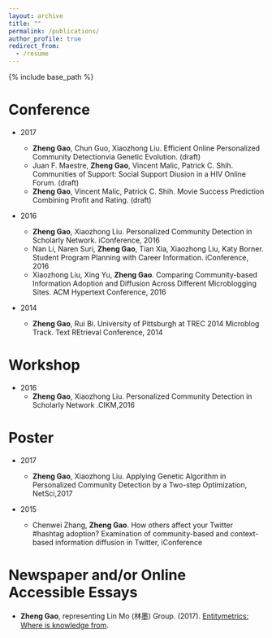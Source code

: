 ```yaml
---
layout: archive
title: ""
permalink: /publications/
author_profile: true
redirect_from:
  - /resume
---
```


{% include base_path %}

Conference  
======
* 2017
  * **Zheng Gao**, Chun Guo, Xiaozhong Liu. Efficient Online Personalized Community Detectionvia Genetic Evolution. (draft)
  * Juan F. Maestre, **Zheng Gao**, Vincent Malic, Patrick C. Shih. Communities of Support: Social Support Diusion in a HIV Online Forum. (draft)
  * **Zheng Gao**, Vincent Malic, Patrick C. Shih. Movie Success Prediction Combining Profit and Rating. (draft)

* 2016
  * **Zheng Gao**, Xiaozhong Liu. Personalized Community Detection in Scholarly Network. iConference, 2016
  * Nan Li, Naren Suri, **Zheng Gao**, Tian Xia, Xiaozhong Liu, Katy Borner. Student Program Planning with Career Information. iConference, 2016
  * Xiaozhong Liu, Xing Yu, **Zheng Gao**. Comparing Community-based Information Adoption and Diffusion Across Different Microblogging Sites. ACM Hypertext Conference, 2016

* 2014
  * **Zheng Gao**, Rui Bi. University of Pittsburgh at TREC 2014 Microblog Track. Text REtrieval Conference, 2014 

Workshop
======
* 2016
  * **Zheng Gao**, Xiaozhong Liu. Personalized Community Detection in Scholarly Network .CIKM,2016 
  
Poster
====== 
* 2017
  * **Zheng Gao**, Xiaozhong Liu. Applying Genetic Algorithm in Personalized Community Detection by a Two-step Optimization, NetSci,2017

* 2015
  * Chenwei Zhang, **Zheng Gao**. How others affect your Twitter #hashtag adoption? Examination of community-based and context-based information diffusion in Twitter, iConference

Newspaper and/or Online Accessible Essays
======
* **Zheng Gao**, representing Lin Mo (林墨) Group. (2017). [Entitymetrics: Where is knowledge from](https://zhuanlan.zhihu.com/p/28374447).